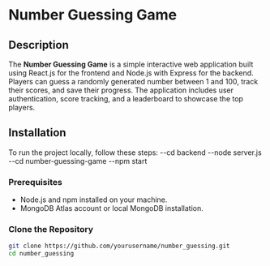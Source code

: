 # Number Guessing Game

## Description

The **Number Guessing Game** is a simple interactive web application built using React.js for the frontend and Node.js with Express for the backend.
Players can guess a randomly generated number between 1 and 100, track their scores, and save their progress.
The application includes user authentication, score tracking, and a leaderboard to showcase the top players.

## Installation

To run the project locally, follow these steps:
--cd backend
--node server.js 
--cd number-guessing-game
--npm start
### Prerequisites
- Node.js and npm installed on your machine.
- MongoDB Atlas account or local MongoDB installation.

### Clone the Repository

```bash
git clone https://github.com/yourusername/number_guessing.git
cd number_guessing
